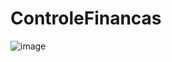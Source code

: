 # ControleFinancas
![image](https://user-images.githubusercontent.com/63176847/211707814-344695a8-5267-4189-913a-cfa2c7018633.png)
